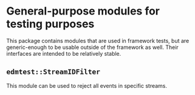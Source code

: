 # General-purpose modules for testing purposes

This package contains modules that are used in framework tests, but
are generic-enough to be usable outside of the framework as well.
Their interfaces are intended to be relatively stable.

## `edmtest::StreamIDFilter`

This module can be used to reject all events in specific streams.
